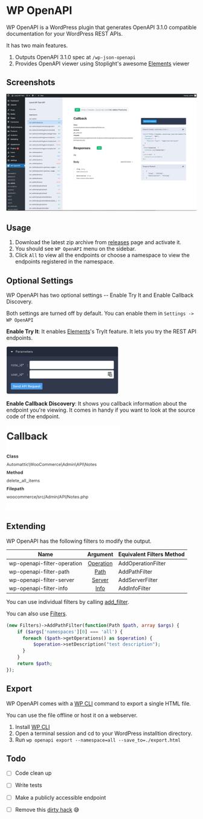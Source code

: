 # WP OpenAPI

WP OpenAPI is a WordPress plugin that generates OpenAPI 3.1.0 compatible documentation for your WordPress REST APIs.

It has two main features.

1. Outputs OpenAPI 3.1.0 spec at `/wp-json-openapi`
2. Provides OpenAPI viewer using Stoplight's awesome [Elements](https://github.com/stoplightio/elements) viewer


## Screenshots

![screenshot](./screenshots/screenshot1.jpg)


## Usage

1. Download the latest zip archive from [releases](https://github.com/moon0326/wp-openapi/releases) page and activate it.
2. You should see `WP OpenAPI` menu on the sidebar.
3. Click `All` to view all the endpoints or choose a namespace to view the endpoints registered in the namespace.

## Optional Settings

WP OpenAPI has two optional settings -- Enable Try It and Enable Callback Discovery. 

Both settings are turned off by default.
You can enable them in `Settings -> WP OpenAPI`


**Enable Try It**: It enables [Elements](https://github.com/stoplightio/elements)'s TryIt feature. It lets you try the REST API endpoints.

<img src='./screenshots/tryit.jpg' width='300'>


**Enable Callback Discovery**: It shows you callback information about the endpoint you're viewing. 
It comes in handy if you want to look at the source code of the endpoint.

<img src='./screenshots/callback.jpg' width='300'>


## Extending

WP OpenAPI has the following filters to modify the output.


| Name        | Argument        | Equivalent Filters Method |
| ------------- |:-------------:|------------------------------------|
| wp-openapi-filter-operation      | [Operation](./src/Spec/Operation.php) | AddOperationFilter |
|wp-openapi-filter-path      | [Path](./src/Spec/Path.php)      | AddPathFilter |
| wp-openapi-filter-server | [Server](./src/Spec/Server.php)   |   AddServerFilter |
| wp-openapi-filter-info | [Info](./src/Spec/Info.php) | AddInfoFilter |

You can use individual filters by calling [add_filter](https://developer.wordpress.org/reference/functions/add_filter/). 

You can also use [Filters](./src/Filters.php).


```php
(new Filters)->AddPathFilter(function(Path $path, array $args) {
    if ($args['namespaces'][0] === 'all') {
      foreach ($path->getOperations() as $operation) {
          $operation->setDescription("test description");
      }
    }
    return $path;
});
```

## Export

WP OpenAPI comes with a [WP CLI](https://wp-cli.org/) command to export a single HTML file. 

You can use the file offline or host it on a webserver.

1. Install [WP CLI](https://wp-cli.org/) 
2. Open a terminal session and cd to your WordPress installtion directory.
3. Run `wp openapi export --namespace=all --save_to=./export.html`


## Todo

- [ ] Code clean up 
- [ ] Write tests
- [ ] Make a publicly accessible endpoint
- [ ] Remove this [dirty hack](https://github.com/moon0326/wp-openapi/blob/main/resources/scripts/wp-openapi.js#L12) :sweat_smile:

